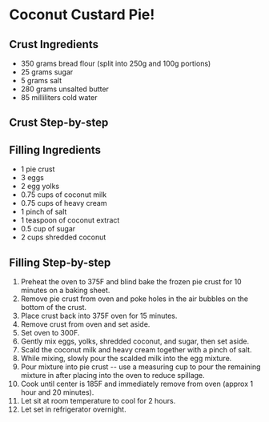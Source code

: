 # Coconut Custard Pie!

## Crust Ingredients

* 350 grams bread flour (split into 250g and 100g portions)
* 25 grams sugar
* 5 grams salt
* 280 grams unsalted butter
* 85 milliliters cold water

## Crust Step-by-step



## Filling Ingredients

* 1 pie crust
* 3 eggs
* 2 egg yolks
* 0.75 cups of coconut milk
* 0.75 cups of heavy cream
* 1 pinch of salt
* 1 teaspoon of coconut extract
* 0.5 cup of sugar
* 2 cups shredded coconut

## Filling Step-by-step

1. Preheat the oven to 375F and blind bake the frozen pie crust for 10 minutes on a baking sheet.
2. Remove pie crust from oven and poke holes in the air bubbles on the bottom of the crust.
3. Place crust back into 375F oven for 15 minutes.
4. Remove crust from oven and set aside.
5. Set oven to 300F.
6. Gently mix eggs, yolks, shredded coconut, and sugar, then set aside.
7. Scald the coconut milk and heavy cream together with a pinch of salt.
8. While mixing, slowly pour the scalded milk into the egg mixture.
9. Pour mixture into pie crust -- use a measuring cup to pour the remaining mixture in after placing into the oven to reduce spillage.
10. Cook until center is 185F and immediately remove from oven (approx 1 hour and 20 minutes).
11. Let sit at room temperature to cool for 2 hours.
12. Let set in refrigerator overnight.
